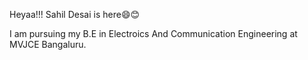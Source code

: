 Heyaa!!! Sahil Desai is here😄😊

I am pursuing my B.E in Electroics And Communication Engineering at MVJCE Bangaluru.

